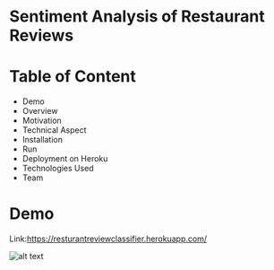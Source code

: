 # Sentiment Analysis of Restaurant Reviews

# Table of Content
- Demo 
- Overview 
- Motivation
- Technical Aspect
- Installation
- Run
- Deployment on Heroku
- Technologies Used
- Team
# Demo
Link:https://resturantreviewclassifier.herokuapp.com/

![alt text](https://images.pexels.com/photos/6267/menu-restaurant-vintage-table.jpg?auto=compress&cs=tinysrgb&dpr=1&w=500)
